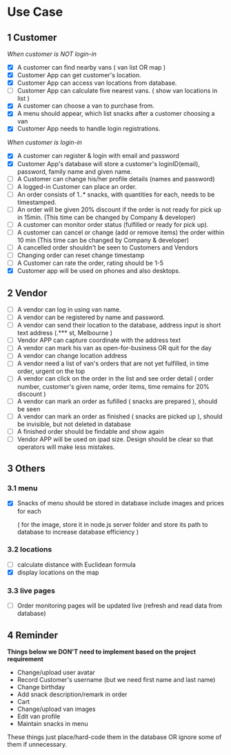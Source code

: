 # Use Case

## 1 Customer

*When customer is NOT login-in*

- [x] A customer can find nearby vans ( van list OR map )
- [x] Customer App can get customer's location.
- [x] Customer App can access van locations from database.
- [ ] Customer App can calculate five nearest vans. ( show van locations in list )
- [x] A customer can choose a van to purchase from.
- [x] A menu should appear, which list snacks after a customer choosing a van
- [x] Customer App needs to handle login registrations.

*When customer is login-in*

- [x] A customer can register & login with email and password
- [x] Customer App's database will store a customer's loginID(email), password, family name and given name.
- [ ] A Customer can change his/her profile details (names and password) 
- [ ] A logged-in Customer can place an order.
- [ ] An order consists of 1..* snacks, with quantities for each, needs to be timestamped.
- [ ] An order will be given 20% discount if the order is not ready for pick up in 15min.  (This time can be changed by Company & developer)
- [ ] A customer can monitor order status (fulfilled or ready for pick up).
- [ ] A customer can cancel or change (add or remove items) the order within 10 min (This time can be changed by Company & developer)
- [ ] A cancelled order shouldn't be seen to Customers and Vendors
- [ ] Changing order can reset change timestamp
- [ ] A Customer can rate the order, rating should be 1-5
- [x] Customer app will be used on phones and also desktops.

## 2 Vendor

- [ ] A vendor can log in using van name.
- [ ] A vendor can be registered by name and password.
- [ ] A vendor can send their location to the database, address input is short text address (.*** st, Melbourne )
- [ ] Vendor APP can capture coordinate with the address text
- [ ] A vendor can mark his van as open-for-business OR quit for the day
- [ ] A vendor can change location address
- [ ] A vendor need a list of van's orders that are not yet fulfilled, in time order, urgent on the top
- [ ] A vendor can click on the order in the list and see order detail ( order number, customer's given name, order items, time remains for 20% discount )
- [ ] A vendor can mark an order as fufilled ( snacks are prepared ), should be seen
- [ ] A vendor can mark an order as finished ( snacks are picked up ), should be invisible, but not deleted in database
- [ ] A finished order should be findable and show again
- [ ] Vendor APP will be used on ipad size. Design should be clear so that operators will make less mistakes.

## 3 Others

### 3.1 menu

- [x] Snacks of menu should be stored in database include images and prices for each

  ( for the image, store it in node.js server folder and store its path to database to increase database efficiency )

### 3.2 locations

- [ ] calculate distance with Euclidean formula
- [x] display locations on the map

### 3.3 live pages

- [ ] Order monitoring pages will be updated live (refresh and read data from database)



## 4 Reminder

**Things below we DON'T need to implement based on the project requirement**

- Change/upload user avatar
- Record Customer's username (but we need first name and last name)
- Change birthday
- Add snack description/remark in order
- Cart
- Change/upload van images
- Edit van profile
- Maintain snacks in menu

These things just place/hard-code them in the database OR ignore some of them if 
unnecessary.

